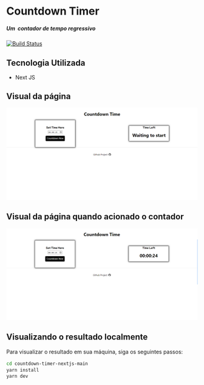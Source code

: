 # Countdown Timer
##### Um  contador de tempo regressivo
[![Build Status](https://travis-ci.org/joemccann/dillinger.svg?branch=master)](https://travis-ci.org/joemccann/dillinger)

## Tecnologia Utilizada

- Next JS

## Visual da página

![Foo](https://github.com/jeffersonmatheusdev/countdown-timer-nextjs/blob/main/Prints/homepage.png?raw=true)

## Visual da página quando acionado o contador

![Foo](https://github.com/jeffersonmatheusdev/countdown-timer-nextjs/blob/main/Prints/homepage_.png?raw=true)

## Visualizando o resultado localmente

Para visualizar o resultado em sua máquina, siga os seguintes passos:
```sh
cd countdown-timer-nextjs-main
yarn install
yarn dev
```
